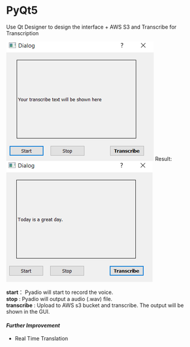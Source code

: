 # PyQt5 
Use Qt Designer to design the interface + AWS S3 and Transcribe for Transcription

![Preview](https://github.com/dowenrei/aws_transcribe/blob/master/aws_transcribe/GUI_Preview.PNG)
Result:
![Result](https://github.com/dowenrei/aws_transcribe/blob/master/aws_transcribe/GUI_SampleResult.PNG)

**start**： Pyadio will start to record the voice.\
**stop** :  Pyadio will output a audio (.wav) file.\
**transcribe** :  Upload to AWS s3 bucket and transcribe. The output will be shown in the GUI.

#### *Further Improvement* 
- Real Time Translation
